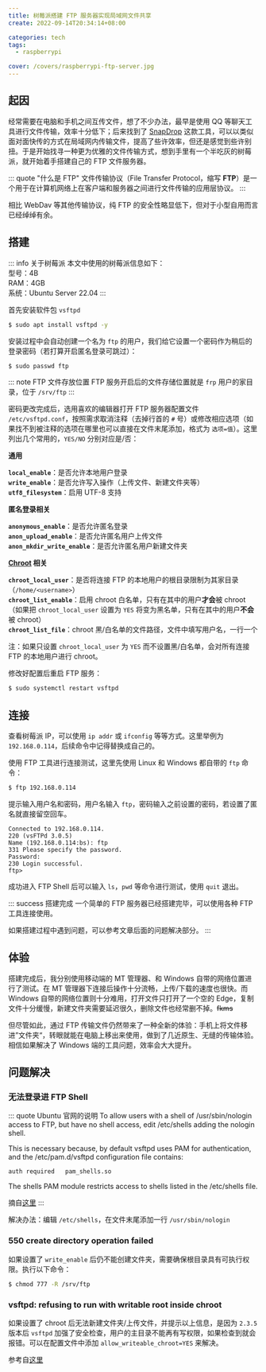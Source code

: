 ```yaml
---
title: 树莓派搭建 FTP 服务器实现局域网文件共享
create: 2022-09-14T20:34:14+08:00

categories: tech
tags:
  - raspberrypi

cover: /covers/raspberrypi-ftp-server.jpg
---
```


## 起因

经常需要在电脑和手机之间互传文件，想了不少办法，最早是使用 QQ 等聊天工具进行文件传输，效率十分低下；后来找到了 [SnapDrop](https://snapdrop.net/) 这款工具，可以以类似面对面快传的方式在局域网内传输文件，提高了些许效率，但还是感觉到些许别扭。于是开始找寻一种更为优雅的文件传输方式，想到手里有一个半吃灰的树莓派，就开始着手搭建自己的 FTP 文件服务器。

::: quote "什么是 FTP"
文件传输协议（File Transfer Protocol，缩写 **FTP**）是一个用于在计算机网络上在客户端和服务器之间进行文件传输的应用层协议。
:::

相比 WebDav 等其他传输协议，纯 FTP 的安全性略显低下，但对于小型自用而言已经绰绰有余。

## 搭建

::: info 关于树莓派
本文中使用的树莓派信息如下：  
型号：4B  
RAM：4GB  
系统：Ubuntu Server 22.04
:::

首先安装软件包 `vsftpd`

```bash
$ sudo apt install vsftpd -y
```

安装过程中会自动创建一个名为 `ftp` 的用户，我们给它设置一个密码作为稍后的登录密码（若打算开启匿名登录可跳过）：

```bash
$ sudo passwd ftp
```

::: note FTP 文件存放位置
FTP 服务开启后的文件存储位置就是 `frp` 用户的家目录，位于 `/srv/ftp`
:::

密码更改完成后，选用喜欢的编辑器打开 FTP 服务器配置文件 `/etc/vsftpd.conf`，按照需求取消注释（去掉行首的 `#` 号）或修改相应选项（如果找不到被注释的选项在哪里也可以直接在文件末尾添加，格式为 `选项=值`）。这里列出几个常用的，`YES/NO` 分别对应是/否：

**通用**

**`local_enable`**：是否允许本地用户登录  
**`write_enable`**：是否允许写入操作（上传文件、新建文件夹等）  
**`utf8_filesystem`**：启用 UTF-8 支持

**匿名登录相关**

**`anonymous_enable`**：是否允许匿名登录  
**`anon_upload_enable`**：是否允许匿名用户上传文件  
**`anon_mkdir_write_enable`**：是否允许匿名用户新建文件夹

**[Chroot](https://zh.wikipedia.org/wiki/Chroot) 相关**

**`chroot_local_user`**：是否将连接 FTP 的本地用户的根目录限制为其家目录（`/home/<username>`）  
**`chroot_list_enable`**：启用 chroot 白名单，只有在其中的用户**才会**被 chroot（如果把 `chroot_local_user` 设置为 `YES` 将变为黑名单，只有在其中的用户**不会**被 chroot）  
**`chroot_list_file`**：chroot 黑/白名单的文件路径，文件中填写用户名，一行一个

注：如果只设置 `chroot_local_user` 为 `YES` 而不设置黑/白名单，会对所有连接 FTP 的本地用户进行 chroot。

修改好配置后重启 FTP 服务：

```bash
$ sudo systemctl restart vsftpd
```

## 连接

查看树莓派 IP，可以使用 `ip addr` 或 `ifconfig` 等等方式。这里举例为 `192.168.0.114`，后续命令中记得替换成自己的。

使用 FTP 工具进行连接测试，这里先使用 Linux 和 Windows 都自带的 `ftp` 命令：

```bash
$ ftp 192.168.0.114
```

提示输入用户名和密码，用户名输入 `ftp`，密码输入之前设置的密码，若设置了匿名就直接留空回车。

```
Connected to 192.168.0.114.
220 (vsFTPd 3.0.5)
Name (192.168.0.114:bs): ftp
331 Please specify the password.
Password:
230 Login successful.
ftp>
```

成功进入 FTP Shell 后可以输入 `ls`，`pwd` 等命令进行测试，使用 `quit` 退出。

::: success 搭建完成
一个简单的 FTP 服务器已经搭建完毕，可以使用各种 FTP 工具连接使用。

如果搭建过程中遇到问题，可以参考文章后面的问题解决部分。
:::

## 体验
搭建完成后，我分别使用移动端的 MT 管理器、和 Windows 自带的网络位置进行了测试。在 MT 管理器下连接后操作十分流畅，上传/下载的速度也很快。而 Windows 自带的网络位置则十分难用，打开文件只打开了一个空的 Edge，复制文件十分缓慢，新建文件夹需要延迟很久，删除文件也经常删不掉。~~fkms~~

但尽管如此，通过 FTP 传输文件仍然带来了一种全新的体验：手机上将文件移进”文件夹“，转眼就能在电脑上移出来使用，做到了几近原生、无缝的传输体验。相信如果解决了 Windows 端的工具问题，效率会大大提升。

## 问题解决
### 无法登录进 FTP Shell
::: quote Ubuntu 官网的说明
To allow users with a shell of /usr/sbin/nologin access to FTP, but have no shell access, edit /etc/shells adding the nologin shell.

This is necessary because, by default vsftpd uses PAM for authentication, and the /etc/pam.d/vsftpd configuration file contains:

```
auth required   pam_shells.so
```

The shells PAM module restricts access to shells listed in the /etc/shells file.

摘自[这里](https://ubuntu.com/server/docs/service-ftp)
:::

解决办法：编辑 `/etc/shells`，在文件末尾添加一行 `/usr/sbin/nologin`

### 550 create directory operation failed
如果设置了 `write_enable` 后仍不能创建文件夹，需要确保根目录具有可执行权限。执行以下命令：
```bash
$ chmod 777 -R /srv/ftp
```

### vsftpd: refusing to run with writable root inside chroot

如果设置了 chroot 后无法新建文件夹/上传文件，并提示以上信息，是因为 `2.3.5` 版本后 `vsftpd` 加强了安全检查，用户的主目录不能再有写权限，如果检查到就会报错。可以在配置文件中添加 `allow_writeable_chroot=YES` 来解决。

参考自[这里](https://blog.csdn.net/bluishglc/article/details/42399439)
